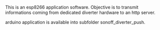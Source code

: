 This is an esp8266 application software.
Objective is to transmit informations coming from dedicated diverter hardware to an http server. 

arduino application is available into subfolder sonoff_diverter_push.
